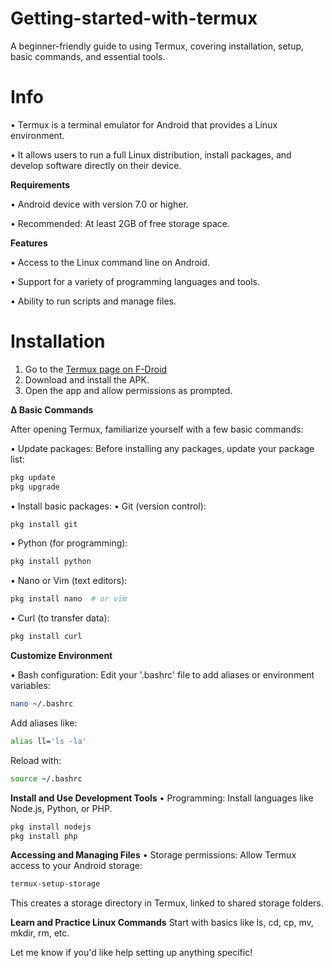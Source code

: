 # **Getting-started-with-termux**
A beginner-friendly guide to using Termux, covering installation, setup, basic commands, and essential tools.

# **Info**

• Termux is a terminal emulator for Android that provides a Linux environment.

• It allows users to run a full Linux distribution, install packages, and develop software directly on their device.

**Requirements**

• Android device with version 7.0 or higher.

• Recommended: At least 2GB of free storage space.

**Features**

• Access to the Linux command line on Android.

• Support for a variety of programming languages and tools.

• Ability to run scripts and manage files.

# **Installation**

1. Go to the [Termux page on F-Droid](https://f-droid.org/en/packages/com.termux/)
2. Download and install the APK.
3. Open the app and allow permissions as prompted.

**∆ Basic Commands**

After opening Termux, familiarize yourself with a few basic commands:

• Update packages: Before installing any packages, update your package list:

```bash
pkg update
pkg upgrade
```
• Install basic packages: 
   • Git (version control): 

```bash
pkg install git
```
• Python (for programming):

```bash
pkg install python
```
• Nano or Vim (text editors):

```bash
pkg install nano  # or vim
```
• Curl (to transfer data):

```bash
pkg install curl
```

**Customize Environment**

• Bash configuration: Edit your '.bashrc' file to add aliases or environment variables:

```bash
nano ~/.bashrc
```
Add aliases like:
```bash
alias ll='ls -la'
```
Reload with:
```bash
source ~/.bashrc
```

**Install and Use Development Tools**
 • Programming: Install languages like Node.js, Python, or PHP.

```bash
pkg install nodejs
pkg install php
```

**Accessing and Managing Files**
 • Storage permissions: Allow Termux access to your Android storage:

```bash
termux-setup-storage
```
This creates a storage directory in Termux, linked to shared storage folders.

**Learn and Practice Linux Commands**
Start with basics like ls, cd, cp, mv, mkdir, rm, etc.

Let me know if you'd like help setting up anything specific!
